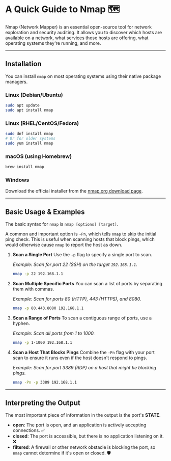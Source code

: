 # A Quick Guide to Nmap 🗺️

Nmap (Network Mapper) is an essential open-source tool for network exploration and security auditing. It allows you to discover which hosts are available on a network, what services those hosts are offering, what operating systems they're running, and more.

-----

## Installation

You can install `nmap` on most operating systems using their native package managers.

### Linux (Debian/Ubuntu)

```bash
sudo apt update
sudo apt install nmap
```

### Linux (RHEL/CentOS/Fedora)

```bash
sudo dnf install nmap
# Or for older systems
sudo yum install nmap
```

### macOS (using Homebrew)

```bash
brew install nmap
```

### Windows

Download the official installer from the [nmap.org download page](https://nmap.org/download.html).

-----

## Basic Usage & Examples

The basic syntax for `nmap` is `nmap [options] [target]`.

A common and important option is `-Pn`, which tells `nmap` to skip the initial ping check. This is useful when scanning hosts that block pings, which would otherwise cause `nmap` to report the host as down.

1.  **Scan a Single Port**
    Use the `-p` flag to specify a single port to scan.

    *Example: Scan for port 22 (SSH) on the target `192.168.1.1`.*

    ```bash
    nmap -p 22 192.168.1.1
    ```

2.  **Scan Multiple Specific Ports**
    You can scan a list of ports by separating them with commas.

    *Example: Scan for ports 80 (HTTP), 443 (HTTPS), and 8080.*

    ```bash
    nmap -p 80,443,8080 192.168.1.1
    ```

3.  **Scan a Range of Ports**
    To scan a contiguous range of ports, use a hyphen.

    *Example: Scan all ports from 1 to 1000.*

    ```bash
    nmap -p 1-1000 192.168.1.1
    ```

4.  **Scan a Host That Blocks Pings**
    Combine the `-Pn` flag with your port scan to ensure it runs even if the host doesn't respond to pings.

    *Example: Scan for port 3389 (RDP) on a host that might be blocking pings.*

    ```bash
    nmap -Pn -p 3389 192.168.1.1
    ```

-----

## Interpreting the Output

The most important piece of information in the output is the port's **STATE**.

  * **open**: The port is open, and an application is actively accepting connections. ✅
  * **closed**: The port is accessible, but there is no application listening on it. ❌
  * **filtered**: A firewall or other network obstacle is blocking the port, so `nmap` cannot determine if it's open or closed. 🛡️
